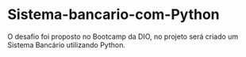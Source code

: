 # Sistema-bancario-com-Python
O desafio foi proposto no Bootcamp da DIO, no projeto será criado um Sistema Bancário utilizando Python.
